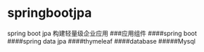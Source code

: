 # springbootjpa
spring boot jpa 构建轻量级企业应用
###应用组件
####spring boot
####spring data jpa
####thymeleaf
####database
#####Mysql
